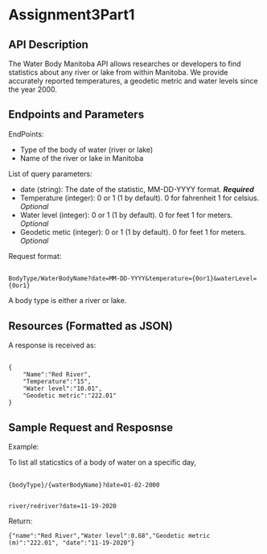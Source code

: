 # Assignment3Part1
## API Description  
The Water Body Manitoba API allows researches or developers to find statistics about any river or lake from within Manitoba.
We provide accurately reported temperatures, a geodetic metric and water levels since the year 2000.

## Endpoints and Parameters

EndPoints:
- Type of the body of water (river or lake)
- Name of the river or lake in Manitoba

List of query parameters:  
- date (string): The date of the statistic, MM-DD-YYYY format. ***Required***
- Temperature (integer): 0 or 1 (1 by default). 0 for fahrenheit 1 for celsius. *Optional*
- Water level (integer): 0 or 1 (1 by default). 0 for feet 1 for meters.  *Optional*
- Geodetic metic (integer): 0 or 1 (1 by default). 0 for feet 1 for meters. *Optional*

Request format:
##
    BodyType/WaterBodyName?date=MM-DD-YYYY&temperature={0or1}&waterLevel={0or1}
    
A body type is either a river or lake.

## Resources (Formatted as JSON)  

A response is received as:
##
    {
        "Name":"Red River",
        "Temperature":"15",
        "Water level":"10.01",
        "Geodetic metric":"222.01"
    }

## Sample Request and Resposnse 

Example:

To list all staticstics of a body of water on a specific day,
##
    {bodyType}/{waterBodyName}?date=01-02-2000
    

    river/redriver?date=11-19-2020
    
Return:
    
    {"name":"Red River","Water level":0.68","Geodetic metric (m)":"222.01", "date":"11-19-2020"}
